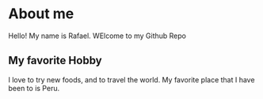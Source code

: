 # About me
Hello! My name is Rafael. WElcome to my Github Repo

## My favorite Hobby

I love to try new foods, and to travel the world. My favorite place that I have been to is Peru.